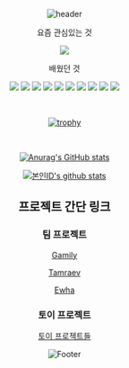 <div align="center">
   
![header](https://capsule-render.vercel.app/api?type=waving&color=timeGradient&text=Welcome%20to%20honeypunch97%20GitHub%20&animation=twinkling&fontSize=30&fontAlignY=40&fontAlign=70&height=200)

<p>요즘 관심있는 것</p>
<p align="center">
     <img src="https://img.shields.io/badge/typescript-3178C6?style=flat&logo=typescript&logoColor=white"/>
  <br> 
</p>

<p>배웠던 것</p>
<p align="center">
   <img src="https://img.shields.io/badge/notion-000000?style=flat&logo=Notion&logoColor=while"/>
   <img src="https://img.shields.io/badge/HTML5-534f26?style=flat&logo=HTML5&logoColor=white"/>
   <img src="https://img.shields.io/badge/CSS3-1572B6?style=flat&logo=CSS3&logoColor=white"/>
   <img src="https://img.shields.io/badge/React-61DAFB?style=flat&logo=React&logoColor=white"/>
   <img src="https://img.shields.io/badge/Javascript-ffb13b?style=flat&logo=javascript&logoColor=white"/>
   <img src="https://img.shields.io/badge/Scss-cc6699?style=flat&logo=Sass&logoColor=white"/>
   <img src="https://img.shields.io/badge/styledcomponents-DB7093?style=flat&logo=styledcomponents&logoColor=white"/>
   <img src="https://img.shields.io/badge/sourcetree-0052CC?style=flat&logo=sourcetree&logoColor=white""/>
   <img src="https://img.shields.io/badge/#764ABC?style=flat&logo=redux&logoColor=white">
    <img src="https://img.shields.io/badge/csharp-239120?style=flat&logo=csharp&logoColor=white""/>
  <br> 
</p>

<br>


[![trophy](https://github-profile-trophy.vercel.app/?username=honeypunch97&row=1)](https://github.com/ryo-ma/github-profile-trophy)

<br>

[![Anurag's GitHub stats](https://github-readme-stats.vercel.app/api?username=honeypunch97)](https://github.com/honeypunch97/github-readme-stats)

[![본인ID's github stats](https://github-readme-stats.vercel.app/api/top-langs/?username=honeypunch97&show_icons=true&hide_border=true&title_color=004386&icon_color=004386&layout=compact)](https://github.comChuGyeong)

## 프로젝트 간단 링크

### 팀 프로젝트

[Gamily](https://github.com/ChuGyeong/Gamily)

[Tamraev](https://github.com/ChuGyeong/Tamraev)

[Ewha](https://github.com/ChuGyeong/Ewha)

### 토이 프로젝트

[토이 프로젝트들](https://github.com/honeypunch97/Toy-Project#readme)


![Footer](https://capsule-render.vercel.app/api?type=waving&color=timeGradient&animation=twinkling&fontSize=30&fontAlignY=40&fontAlign=70&height=200&section=footer)
</div>
